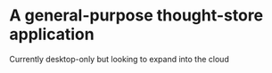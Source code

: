 # A general-purpose thought-store application

Currently desktop-only but looking to expand into the cloud

